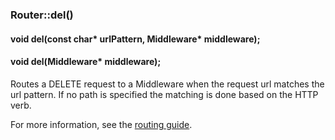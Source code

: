 <h3 id='router-del'>Router::del()</h3>
<h4 class='variant'>void del(const char* urlPattern, Middleware* middleware);</h4>
<h4 class='variant'>void del(Middleware* middleware);</h4>

Routes a DELETE request to a Middleware when the request url matches the url pattern. If no path is specified the matching is done based on the HTTP verb.

For more information, see the [routing guide](/guide/routing.html).
